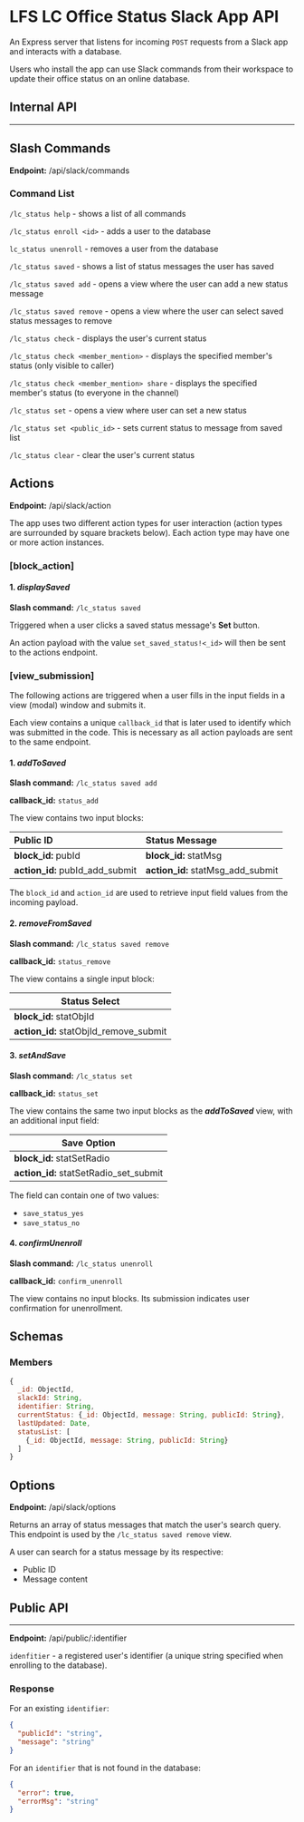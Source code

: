 # LFS LC Office Status Slack App API
An Express server that listens for incoming `POST` requests from a Slack app and interacts with a database. 

Users who install the app can use Slack commands from their workspace to update their office status on an online database.

## Internal API
___

Slash Commands
---------

**Endpoint:** /api/slack/commands

### Command List

`/lc_status help` - shows a list of all commands


`/lc_status enroll <id>` - adds a user to the database

`lc_status unenroll` - removes a user from the database


`/lc_status saved` - shows a list of status messages the user has saved

`/lc_status saved add` - opens a view where the user can add a new status message

`/lc_status saved remove` - opens a view where the user can select saved status messages to remove


`/lc_status check` - displays the user's current status

`/lc_status check <member_mention>` - displays the specified member's status (only visible to caller)

`/lc_status check <member_mention> share` - displays the specified member's status (to everyone in the channel)


`/lc_status set` - opens a view where user can set a new status 

`/lc_status set <public_id>` - sets current status to message from saved list 


`/lc_status clear` - clear the user's current status


Actions
---------
**Endpoint:** /api/slack/action

The app uses two different action types for user interaction (action types are surrounded by square brackets below). Each action type may have one or more action instances.

### [block_action]

#### 1. _displaySaved_

**Slash command:** `/lc_status saved` 

Triggered when a user clicks a saved status message's __Set__ button. 

An action payload with the value `set_saved_status!<_id>` will then be sent to the actions endpoint.

### [view_submission]
The following actions are triggered when a user fills in the input fields in a view (modal) window and submits it. 

Each view contains a unique `callback_id` that is later used to identify which was submitted in the code. This is necessary as all action payloads are sent to the same endpoint.

#### 1. _addToSaved_

**Slash command:** `/lc_status saved add`

**callback_id:** `status_add`

The view contains two input blocks:

| **Public ID** | **Status Message** |
|:---------------|:--------------------|
|**block_id:**   pubId| **block_id:**  statMsg |
| **action_id:** pubId_add_submit| **action_id:**  statMsg_add_submit | 

The `block_id` and `action_id` are used to retrieve input field values from the incoming payload.

#### 2. _removeFromSaved_

**Slash command:** `/lc_status saved remove`

**callback_id:** `status_remove`

The view contains a single input block:

|**Status Select**|
|-----------------|
|**block_id:** statObjId |
|**action_id:** statObjId_remove_submit |

#### 3. _setAndSave_

**Slash command:** `/lc_status set`

**callback_id:** `status_set`

The view contains the same two input blocks as the **_addToSaved_** view, with an additional input field:

|**Save Option**|
|-----------------|
|**block_id:** statSetRadio |
|**action_id:** statSetRadio_set_submit |

The field can contain one of two values: 
* `save_status_yes`
* `save_status_no`

#### 4. _confirmUnenroll_ 

**Slash command:** `/lc_status unenroll`

**callback_id:** `confirm_unenroll`

The view contains no input blocks. Its submission indicates user confirmation for unenrollment.

## Schemas

### Members

```javascript
{
  _id: ObjectId,
  slackId: String,
  identifier: String,
  currentStatus: {_id: ObjectId, message: String, publicId: String},
  lastUpdated: Date,
  statusList: [
    {_id: ObjectId, message: String, publicId: String}
  ]
}
```

Options
----

**Endpoint:** /api/slack/options

Returns an array of status messages that match the user's search query. This endpoint is used by the `/lc_status saved remove` view.

A user can search for a status message by its respective:
* Public ID
* Message content

## Public API
___

**Endpoint:** /api/public/:identifier

`idenfitier` - a registered user's identifier (a unique string specified when enrolling to the database).

### Response
For an existing `identifier`:
```json
{ 
  "publicId": "string",
  "message": "string"
}
```

For an `identifier` that is not found in the database:
```json
{
  "error": true,
  "errorMsg": "string"
}
```



